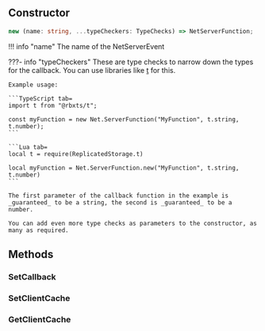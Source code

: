 ## Constructor
```ts
new (name: string, ...typeCheckers: TypeChecks) => NetServerFunction;
```

!!! info "name"
	The name of the NetServerEvent

???- info "typeCheckers"
	These are type checks to narrow down the types for the callback. You can use libraries like [t](https://github.com/osyrisrblx/t) for this.

	Example usage:

	```TypeScript tab=
	import t from "@rbxts/t";

	const myFunction = new Net.ServerFunction("MyFunction", t.string, t.number);
	```

	```Lua tab=
	local t = require(ReplicatedStorage.t)

	local myFunction = Net.ServerFunction.new("MyFunction", t.string, t.number)
	```

	The first parameter of the callback function in the example is _guaranteed_ to be a string, the second is _guaranteed_ to be a number.

	You can add even more type checks as parameters to the constructor, as many as required.

## Methods

### SetCallback
### SetClientCache
### GetClientCache
